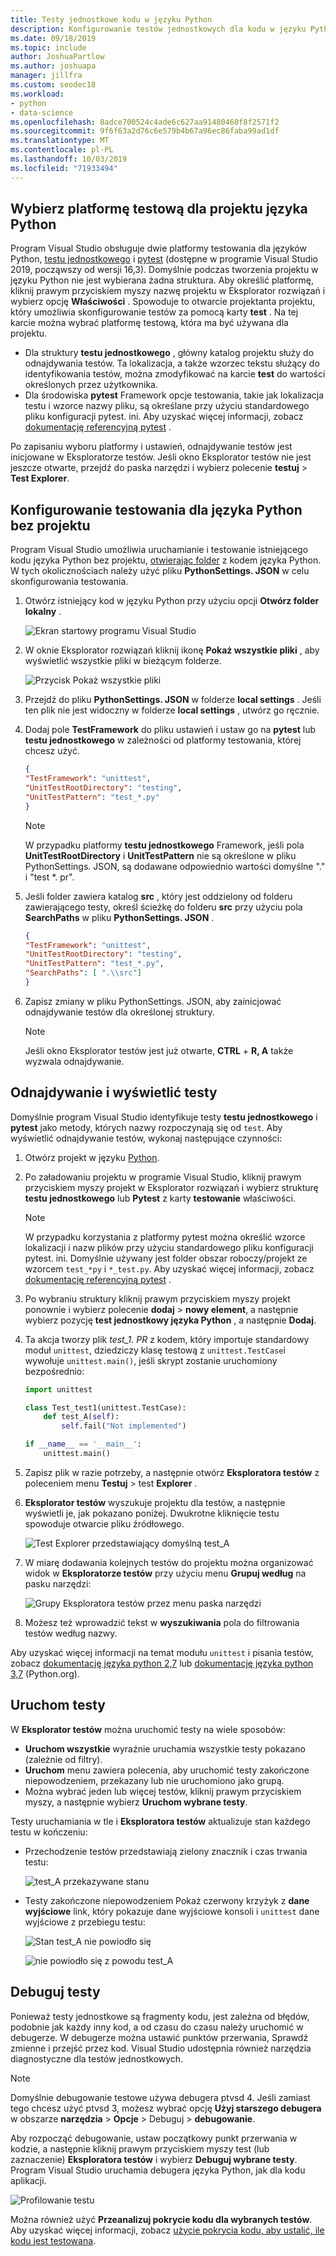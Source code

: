 ```yaml
---
title: Testy jednostkowe kodu w języku Python
description: Konfigurowanie testów jednostkowych dla kodu w języku Python w programie Visual Studio ma pełne wykorzystanie funkcji Eksploratora testów, aby odkryć, uruchamiania i debugowania testów.
ms.date: 09/18/2019
ms.topic: include
author: JoshuaPartlow
ms.author: joshuapa
manager: jillfra
ms.custom: seodec18
ms.workload:
- python
- data-science
ms.openlocfilehash: 8adce700524c4ade6c627aa91480460f8f2571f2
ms.sourcegitcommit: 9f6f63a2d76c6e579b4b67a96ec86faba99ad1df
ms.translationtype: MT
ms.contentlocale: pl-PL
ms.lasthandoff: 10/03/2019
ms.locfileid: "71933494"
---
```

## <a name="select-the-test-framework-for-a-python-project"></a>Wybierz platformę testową dla projektu języka Python

Program Visual Studio obsługuje dwie platformy testowania dla języków Python, [testu jednostkowego](https://docs.python.org/3/library/unittest.html) i [pytest](https://pytest.org/en/latest/) (dostępne w programie Visual Studio 2019, począwszy od wersji 16,3). Domyślnie podczas tworzenia projektu w języku Python nie jest wybierana żadna struktura. Aby określić platformę, kliknij prawym przyciskiem myszy nazwę projektu w Eksplorator rozwiązań i wybierz opcję **Właściwości** . Spowoduje to otwarcie projektanta projektu, który umożliwia skonfigurowanie testów za pomocą karty **test** . Na tej karcie można wybrać platformę testową, która ma być używana dla projektu. 

* Dla struktury **testu jednostkowego** , główny katalog projektu służy do odnajdywania testów. Ta lokalizacja, a także wzorzec tekstu służący do identyfikowania testów, można zmodyfikować na karcie **test** do wartości określonych przez użytkownika.
* Dla środowiska **pytest** Framework opcje testowania, takie jak lokalizacja testu i wzorce nazwy pliku, są określane przy użyciu standardowego pliku konfiguracji pytest. ini. Aby uzyskać więcej informacji, zobacz [dokumentację referencyjną pytest](https://docs.pytest.org/en/latest/reference.html#ini-options-ref) .

Po zapisaniu wyboru platformy i ustawień, odnajdywanie testów jest inicjowane w Eksploratorze testów. Jeśli okno Eksplorator testów nie jest jeszcze otwarte, przejdź do paska narzędzi i wybierz polecenie **testuj** > **Test Explorer**.

## <a name="configure-testing-for-python-without-a-project"></a>Konfigurowanie testowania dla języka Python bez projektu
Program Visual Studio umożliwia uruchamianie i testowanie istniejącego kodu języka Python bez projektu, [otwierając folder](../../quickstart-05-python-visual-studio-open-folder.md) z kodem języka Python. W tych okolicznościach należy użyć pliku **PythonSettings. JSON** w celu skonfigurowania testowania. 
1. Otwórz istniejący kod w języku Python przy użyciu opcji **Otwórz folder lokalny** . 

   ![Ekran startowy programu Visual Studio](../../media/quickstart-open-folder/01-open-local-folder.png)

1. W oknie Eksplorator rozwiązań kliknij ikonę **Pokaż wszystkie pliki** , aby wyświetlić wszystkie pliki w bieżącym folderze.

   ![Przycisk Pokaż wszystkie pliki](../../media/unit-test-show-files.png)

1. Przejdź do pliku **PythonSettings. JSON** w folderze **local settings** . Jeśli ten plik nie jest widoczny w folderze **local settings** , utwórz go ręcznie.
   
1. Dodaj pole **TestFramework** do pliku ustawień i ustaw go na **pytest** lub **testu jednostkowego** w zależności od platformy testowania, której chcesz użyć.

    ```json
    {
    "TestFramework": "unittest",
    "UnitTestRootDirectory": "testing",
    "UnitTestPattern": "test_*.py"
    }
    ```

    > [!Note]
    > W przypadku platformy **testu jednostkowego** Framework, jeśli pola **UnitTestRootDirectory** i **UnitTestPattern** nie są określone w pliku PythonSettings. JSON, są dodawane odpowiednio wartości domyślne "." i "test *. pr".

1. Jeśli folder zawiera katalog **src** , który jest oddzielony od folderu zawierającego testy, określ ścieżkę do folderu **src** przy użyciu pola **SearchPaths** w pliku **PythonSettings. JSON** .

    ```json
    {
    "TestFramework": "unittest",
    "UnitTestRootDirectory": "testing",
    "UnitTestPattern": "test_*.py",
    "SearchPaths": [ ".\\src"]
    }
    ```

1. Zapisz zmiany w pliku PythonSettings. JSON, aby zainicjować odnajdywanie testów dla określonej struktury. 
   > [!Note]
   > Jeśli okno Eksplorator testów jest już otwarte, **CTRL** + **R, A** także wyzwala odnajdywanie.

## <a name="discover-and-view-tests"></a>Odnajdywanie i wyświetlić testy

Domyślnie program Visual Studio identyfikuje testy **testu jednostkowego** i **pytest** jako metody, których nazwy rozpoczynają się od `test`. Aby wyświetlić odnajdywanie testów, wykonaj następujące czynności:

1. Otwórz projekt w języku [Python](../../managing-python-projects-in-visual-studio.md).

1. Po załadowaniu projektu w programie Visual Studio, kliknij prawym przyciskiem myszy projekt w Eksplorator rozwiązań i wybierz strukturę **testu jednostkowego** lub **Pytest** z karty **testowanie** właściwości.
   > [!Note]
   > W przypadku korzystania z platformy pytest można określić wzorce lokalizacji i nazw plików przy użyciu standardowego pliku konfiguracji pytest. ini. Domyślnie używany jest folder obszar roboczy/projekt ze wzorcem `test_*py` i `*_test.py`. Aby uzyskać więcej informacji, zobacz [dokumentację referencyjną pytest](https://docs.pytest.org/en/latest/reference.html#ini-options-ref) .

1. Po wybraniu struktury kliknij prawym przyciskiem myszy projekt ponownie i wybierz polecenie **dodaj** > **nowy element**, a następnie wybierz pozycję **test jednostkowy języka Python** , a następnie **Dodaj**.

1. Ta akcja tworzy plik *test_1. PR* z kodem, który importuje standardowy moduł `unittest`, dziedziczy klasę testową z `unittest.TestCase`i wywołuje `unittest.main()`, jeśli skrypt zostanie uruchomiony bezpośrednio:

    ```python
    import unittest

    class Test_test1(unittest.TestCase):
        def test_A(self):
            self.fail("Not implemented")

    if __name__ == '__main__':
        unittest.main()
    ```

1. Zapisz plik w razie potrzeby, a następnie otwórz **Eksploratora testów** z poleceniem menu **Testuj** > test **Explorer** .

1. **Eksplorator testów** wyszukuje projektu dla testów, a następnie wyświetli je, jak pokazano poniżej. Dwukrotne kliknięcie testu spowoduje otwarcie pliku źródłowego.

    ![Test Explorer przedstawiający domyślną test_A](../../media/unit-test-a-2.png) 

1. W miarę dodawania kolejnych testów do projektu można organizować widok w **Eksploratorze testów** przy użyciu menu **Grupuj według** na pasku narzędzi:

    ![Grupy Eksploratora testów przez menu paska narzędzi](../../media/unit-test-group-menu-2.png) 

1. Możesz też wprowadzić tekst w **wyszukiwania** pola do filtrowania testów według nazwy.

Aby uzyskać więcej informacji na temat modułu `unittest` i pisania testów, zobacz [dokumentację języka python 2,7](https://docs.python.org/2/library/unittest.html) lub [dokumentację języka python 3,7](https://docs.python.org/3/library/unittest.html) (Python.org).

## <a name="run-tests"></a>Uruchom testy

W **Eksplorator testów** można uruchomić testy na wiele sposobów:

- **Uruchom wszystkie** wyraźnie uruchamia wszystkie testy pokazano (zależnie od filtry).
- **Uruchom** menu zawiera polecenia, aby uruchomić testy zakończone niepowodzeniem, przekazany lub nie uruchomiono jako grupą.
- Można wybrać jeden lub więcej testów, kliknij prawym przyciskiem myszy, a następnie wybierz **Uruchom wybrane testy**.

Testy uruchamiania w tle i **Eksploratora testów** aktualizuje stan każdego testu w kończeniu:

- Przechodzenie testów przedstawiają zielony znacznik i czas trwania testu:

    ![test_A przekazywane stanu](../../media/unit-test-A-pass.png)

- Testy zakończone niepowodzeniem Pokaż czerwony krzyżyk z **dane wyjściowe** link, który pokazuje dane wyjściowe konsoli i `unittest` dane wyjściowe z przebiegu testu:

    ![Stan test_A nie powiodło się](../../media/unit-test-A-fail.png)

    ![nie powiodło się z powodu test_A](../../media/unit-test-A-fail-reason.png)

## <a name="debug-tests"></a>Debuguj testy

Ponieważ testy jednostkowe są fragmenty kodu, jest zależna od błędów, podobnie jak każdy inny kod, a od czasu do czasu należy uruchomić w debugerze. W debugerze można ustawić punktów przerwania, Sprawdź zmienne i przejść przez kod. Visual Studio udostępnia również narzędzia diagnostyczne dla testów jednostkowych.

> [!Note]
> Domyślnie debugowanie testowe używa debugera ptvsd 4. Jeśli zamiast tego chcesz użyć ptvsd 3, możesz wybrać opcję **Użyj starszego debugera** w obszarze **narzędzia** > **Opcje** > Debuguj >  **debugowanie**. 

Aby rozpocząć debugowanie, ustaw początkowy punkt przerwania w kodzie, a następnie kliknij prawym przyciskiem myszy test (lub zaznaczenie) **Eksploratora testów** i wybierz **Debuguj wybrane testy**. Program Visual Studio uruchamia debugera języka Python, jak dla kodu aplikacji.

![Profilowanie testu](../../media/unit-test-debugging.png)

Można również użyć **Przeanalizuj pokrycie kodu dla wybranych testów**. Aby uzyskać więcej informacji, zobacz [użycie pokrycia kodu, aby ustalić, ile kodu jest testowana](../../../test/using-code-coverage-to-determine-how-much-code-is-being-tested.md).
